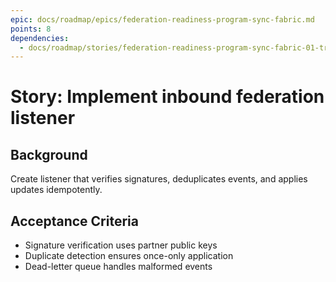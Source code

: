 ```yaml
---
epic: docs/roadmap/epics/federation-readiness-program-sync-fabric.md
points: 8
dependencies:
  - docs/roadmap/stories/federation-readiness-program-sync-fabric-01-transport-design.md
---
```

# Story: Implement inbound federation listener

## Background
Create listener that verifies signatures, deduplicates events, and applies updates idempotently.

## Acceptance Criteria
- Signature verification uses partner public keys
- Duplicate detection ensures once-only application
- Dead-letter queue handles malformed events
